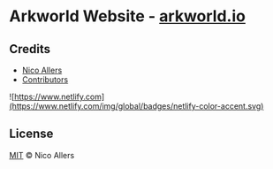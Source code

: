 # Arkworld Website - [arkworld.io](https://arkworld.io/)

## Credits
* [Nico Allers](https://github.com/reconnico)
* [Contributors](https://github.com/reconnico/arkworld-website/graphs/contributors)

![https://www.netlify.com](https://www.netlify.com/img/global/badges/netlify-color-accent.svg)

## License

[MIT](LICENSE) © Nico Allers
